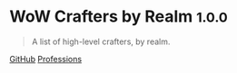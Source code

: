 # WoW Crafters by Realm <small>1.0.0</small>

> A list of high-level crafters, by realm.

[GitHub](https://github.com/mistweaverco/crafters.worldofwarcraft.rocks)
[Professions](?id=Professions)
